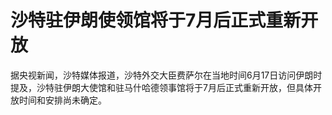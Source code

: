 

# 沙特驻伊朗使领馆将于7月后正式重新开放

据央视新闻，沙特媒体报道，沙特外交大臣费萨尔在当地时间6月17日访问伊朗时提及，沙特驻伊朗大使馆和驻马什哈德领事馆将于7月后正式重新开放，但具体开放时间和安排尚未确定。

